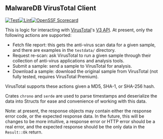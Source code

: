 ## MalwareDB VirusTotal Client
[![Test](https://github.com/malwaredb/vt-client/actions/workflows/test.yml/badge.svg)](https://github.com/malwaredb/vt-client/actions/workflows/test.yml)[![Lint](https://github.com/malwaredb/vt-client/actions/workflows/lint.yml/badge.svg)](https://github.com/malwaredb/vt-client/actions/workflows/lint.yml)[![OpenSSF Scorecard](https://api.securityscorecards.dev/projects/github.com/malwaredb/vt-client/badge)](https://securityscorecards.dev/viewer/?uri=github.com/malwaredb/vt-client)

This is logic for interacting with [VirusTotal](https://www.virustotal.com)'s [V3 API](https://virustotal.readme.io/reference/overview). At present, only the following actions are supported:
* Fetch file report: this gets the anti-virus scan data for a given sample, and there are examples in the `testdata/` directory.
* Request re-scan: ask VirusTotal to run a given sample through their collection of anti-virus applications and analysis tools.
* Submit a sample: send a sample to VirusTotal for analysis.
* Download a sample: download the original sample from VirusTotal (not fully tested, requires VirusTotal Premium).

VirusTotal supports these actions given a MD5, SHA-1, or SHA-256 hash.

Crates `chrono` and `serde` are used to parse timestamps and deserialize the data into Structs for ease and convenience of working with this data.

Note: at present, the response objects may contain either the response error code, or the expected response data. In the future, this will be changes to be more intuitive, a response error or HTTP error should be a real error, and the expected response should be the only data in the `Result::Ok` return.

